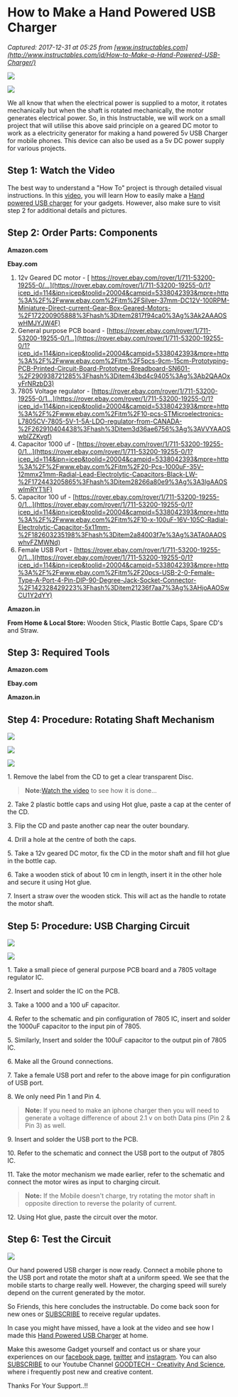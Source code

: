 # How to Make a Hand Powered USB Charger

_Captured: 2017-12-31 at 05:25 from [www.instructables.com](http://www.instructables.com/id/How-to-Make-a-Hand-Powered-USB-Charger/)_

![](https://cdn.instructables.com/F1A/QVUL/IP08WGP1/F1AQVULIP08WGP1.MEDIUM.jpg)

![](https://cdn.instructables.com/FEI/QRSO/J2UPGGJK/FEIQRSOJ2UPGGJK.MEDIUM.jpg)

We all know that when the electrical power is supplied to a motor, it rotates mechanically but when the shaft is rotated mechanically, the motor generates electrical power. So, in this Instructable, we will work on a small project that will utilise this above said principle on a geared DC motor to work as a electricity generator for making a hand powered 5v USB Charger for mobile phones. This device can also be used as a 5v DC power supply for various projects.

## Step 1: Watch the Video

The best way to understand a "How To" project is through detailed visual instructions. In this [video](https://youtu.be/qobAAPmfHug), you will learn How to easily make a [Hand powered USB charger](https://youtu.be/qobAAPmfHug) for your gadgets. However, also make sure to visit step 2 for additional details and pictures.

## Step 2: Order Parts: Components

**Amazon.com**

**Ebay.com**

  1. 12v Geared DC motor - [ https://rover.ebay.com/rover/1/711-53200-19255-0/...](https://rover.ebay.com/rover/1/711-53200-19255-0/1?icep_id=114&ipn=icep&toolid=20004&campid=5338042393&mpre=http%3A%2F%2Fwww.ebay.com%2Fitm%2FSilver-37mm-DC12V-100RPM-Miniature-Direct-current-Gear-Box-Geared-Motors-%2F172200905888%3Fhash%3Ditem2817f94ca0%3Ag%3Ak2AAAOSwHMJYJW4F)
  2. General purpose PCB board - [https://rover.ebay.com/rover/1/711-53200-19255-0/1...](https://rover.ebay.com/rover/1/711-53200-19255-0/1?icep_id=114&ipn=icep&toolid=20004&campid=5338042393&mpre=http%3A%2F%2Fwww.ebay.com%2Fitm%2F5pcs-9cm-15cm-Prototyping-PCB-Printed-Circuit-Board-Prototype-Breadboard-SN601-%2F290938721285%3Fhash%3Ditem43bd4c9405%3Ag%3Ab2QAAOxyFrNRzbD3)
  3. 7805 Voltage regulator - [https://rover.ebay.com/rover/1/711-53200-19255-0/1...](https://rover.ebay.com/rover/1/711-53200-19255-0/1?icep_id=114&ipn=icep&toolid=20004&campid=5338042393&mpre=http%3A%2F%2Fwww.ebay.com%2Fitm%2F10-pcs-STMicroelectronics-L7805CV-7805-5V-1-5A-LDO-regulator-from-CANADA-%2F262910404438%3Fhash%3Ditem3d36ae6756%3Ag%3AVVYAAOSwblZZKvgf)
  4. Capacitor 1000 uf - [https://rover.ebay.com/rover/1/711-53200-19255-0/1...](https://rover.ebay.com/rover/1/711-53200-19255-0/1?icep_id=114&ipn=icep&toolid=20004&campid=5338042393&mpre=http%3A%2F%2Fwww.ebay.com%2Fitm%2F20-Pcs-1000uF-35V-12mmx21mm-Radial-Lead-Electrolytic-Capacitors-Black-LW-%2F172443205865%3Fhash%3Ditem28266a80e9%3Ag%3A3lgAAOSwImRYT1jF)
  5. Capacitor 100 uf - [https://rover.ebay.com/rover/1/711-53200-19255-0/1...](https://rover.ebay.com/rover/1/711-53200-19255-0/1?icep_id=114&ipn=icep&toolid=20004&campid=5338042393&mpre=http%3A%2F%2Fwww.ebay.com%2Fitm%2F10-x-100uF-16V-105C-Radial-Electrolytic-Capacitor-5x11mm-%2F182603235198%3Fhash%3Ditem2a84003f7e%3Ag%3ATA0AAOSwhvFZMWNd)
  6. Female USB Port - [https://rover.ebay.com/rover/1/711-53200-19255-0/1...](https://rover.ebay.com/rover/1/711-53200-19255-0/1?icep_id=114&ipn=icep&toolid=20004&campid=5338042393&mpre=http%3A%2F%2Fwww.ebay.com%2Fitm%2F20pcs-USB-2-0-Female-Type-A-Port-4-Pin-DIP-90-Degree-Jack-Socket-Connector-%2F142328429223%3Fhash%3Ditem21236f7aa7%3Ag%3AHjoAAOSwCU1Y2dYY)

**Amazon.in**

**From Home & Local Store:** Wooden Stick, Plastic Bottle Caps, Spare CD's and Straw.

## Step 3: Required Tools

**Amazon.com**

**Ebay.com**

**Amazon.in**

## Step 4: Procedure: Rotating Shaft Mechanism

![](https://cdn.instructables.com/FBA/H1PC/J2UPGGPC/FBAH1PCJ2UPGGPC.MEDIUM.jpg)

![](https://cdn.instructables.com/FH1/FC2E/J3YPQMT7/FH1FC2EJ3YPQMT7.SMALL.jpg)

![](https://cdn.instructables.com/FF6/P039/J3YPQMUD/FF6P039J3YPQMUD.SMALL.jpg)

1\. Remove the label from the CD to get a clear transparent Disc.

> **Note:**[Watch the video](https://youtu.be/qobAAPmfHug) to see how it is done...

2\. Take 2 plastic bottle caps and using Hot glue, paste a cap at the center of the CD.

3\. Flip the CD and paste another cap near the outer boundary.

4\. Drill a hole at the centre of both the caps.

5\. Take a 12v geared DC motor, fix the CD in the motor shaft and fill hot glue in the bottle cap.

6\. Take a wooden stick of about 10 cm in length, insert it in the other hole and secure it using Hot glue.

7\. Insert a straw over the wooden stick. This will act as the handle to rotate the motor shaft.

## Step 5: Procedure: USB Charging Circuit

![](https://cdn.instructables.com/F7A/ZXT8/IP08WGPF/F7AZXT8IP08WGPF.MEDIUM.jpg)

![](https://cdn.instructables.com/FQ7/DAAM/IP08WHHR/FQ7DAAMIP08WHHR.MEDIUM.jpg)

1\. Take a small piece of general purpose PCB board and a 7805 voltage regulator IC.

2\. Insert and solder the IC on the PCB.

3\. Take a 1000 and a 100 uF capacitor.

4\. Refer to the schematic and pin configuration of 7805 IC, insert and solder the 1000uF capacitor to the input pin of 7805.

5\. Similarly, Insert and solder the 100uF capacitor to the output pin of 7805 IC.

6\. Make all the Ground connections.

7\. Take a female USB port and refer to the above image for pin configuration of USB port.

8\. We only need Pin 1 and Pin 4.

> **Note:** If you need to make an iphone charger then you will need to generate a voltage difference of about 2.1 v on both Data pins (Pin 2 & Pin 3) as well.

9\. Insert and solder the USB port to the PCB.

10\. Refer to the schematic and connect the USB port to the output of 7805 IC.

11\. Take the motor mechanism we made earlier, refer to the schematic and connect the motor wires as input to charging circuit.

> **Note:** If the Mobile doesn't charge, try rotating the motor shaft in opposite direction to reverse the polarity of current.

12\. Using Hot glue, paste the circuit over the motor.

## Step 6: Test the Circuit

![](https://cdn.instructables.com/FB3/U44D/J3YPQMUR/FB3U44DJ3YPQMUR.MEDIUM.jpg)

Our hand powered USB charger is now ready. Connect a mobile phone to the USB port and rotate the motor shaft at a uniform speed. We see that the mobile starts to charge really well. However, the charging speed will surely depend on the current generated by the motor.

So Friends, this here concludes the instructable. Do come back soon for new ones or [SUBSCRIBE](https://www.instructables.com/member/Techgenie/instructables) to receive regular updates.

In case you might have missed, have a look at the video and see how I made this [Hand Powered USB Charger](https://youtu.be/qobAAPmfHug) at home.

Make this awesome Gadget yourself and contact us or share your experiences on our [facebook page](https://www.facebook.com/Goodtech-Creativity-and-Science-1061496193940850/), [twitter](https://twitter.com/Goodtech_1) and [instagram](https://www.instagram.com/goodtech_official/). You can also [SUBSCRIBE](https://www.youtube.com/channel/UCnm1jmzQ2udGbtdMxOcjOgQ?sub_confirmation=1) to our Youtube Channel [GOODTECH - Creativity And Science](https://www.youtube.com/channel/UCnm1jmzQ2udGbtdMxOcjOgQ/videos), where i frequently post new and creative content.

Thanks For Your Support..!!
